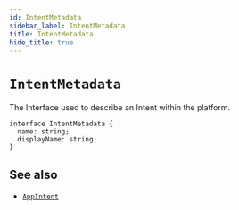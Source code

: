 ```yaml
---
id: IntentMetadata
sidebar_label: IntentMetadata
title: IntentMetadata
hide_title: true
---
```


# `IntentMetadata`
The Interface used to describe an Intent within the platform.
```
interface IntentMetadata {
  name: string;
  displayName: string;
}
```
## See also
* [`AppIntent`](AppIntent)